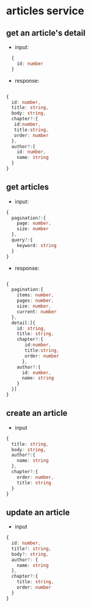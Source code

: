 # articles service

## get an article's detail

- input:

``` typescript
  {
    id: number
  }
```

- response:

``` typescript

{
  id: number,
  title: string,
  body: string,
  chapter?:{
   id:number,
   title:string,
   order: number
  },
  author?:{
    id: number,
    name: string
  }
}
```

## get articles

- input:

```typescript
{
  pagination?:{
    page: number,
    size: number
  },
  query?:{
    keyword: string
  }
}
```

- response:

```typescript

{
  pagination:{
    items: number,
    pages: number,
    size: number,
    current: number
  },
  detail:[{
    id: string,
    title: string,
    chapter?:{
       id:number,
       title:string,
       order: number
      },
    author?:{
      id: number,
      name: string
    }
  }]
}
```

## create an article

- input

```typescript
{
  title: string,
  body: string,
  author?:{
    name: string
  },
  chapter?:{
    order: number,
    title: string
  }
}
```

## update an article

- input

```typescript
{
  id: number,
  title?: string,
  body?: string,
  author?: {
    name: string
  },
  chapter?:{
    title: string,
    order: number
  }
}
```
